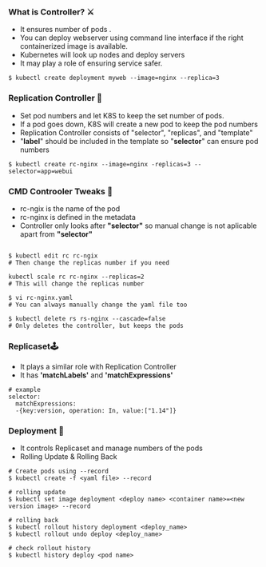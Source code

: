### What is Controller? ⚔

- It ensures number of pods .
- You can deploy webserver using command line interface if the right containerized image is available. 
- Kubernetes will look up nodes and deploy servers 
- It may play a role of ensuring service safer.

```
$ kubectl create deployment myweb --image=nginx --replica=3 
```

### Replication Controller 🎃

- Set pod numbers and let K8S to keep the set number of pods.
- If a pod goes down, K8S will create a new pod to keep the pod numbers
- Replication Controller consists of "selector", "replicas", and "template"
- "**label**" should be included in the template so "**selector**" can ensure pod numbers

```
$ kubectl create rc-nginx --image=nginx -replicas=3 --selector=app=webui
```

### CMD Controoler Tweaks 🧩

- rc-ngix is the name of the pod
- rc-nginx is defined in the metadata 
- Controller only looks after **"selector"** so manual change is not aplicable apart from **"selector"**
```

$ kubectl edit rc rc-ngix 
# Then change the replicas number if you need 

kubectl scale rc rc-nginx --replicas=2 
# This will change the replicas number

$ vi rc-nginx.yaml 
# You can always manually change the yaml file too 

$ kubectl delete rs rs-nginx --cascade=false
# Only deletes the controller, but keeps the pods

```

### Replicaset🕹

- It plays a similar role with Replication Controller 
- It has **'matchLabels'** and **'matchExpressions'** 

```
# example
selector:
  matchExpressions:
  -{key:version, operation: In, value:["1.14"]}
```

### Deployment 🎇

- It controls Replicaset and manage numbers of the pods 
- Rolling Update & Rolling Back 

```
# Create pods using --record
$ kubectl create -f <yaml file> --record

# rolling update
$ kubectl set image deployment <deploy name> <container name>=<new version image> --record 

# rolling back
$ kubectl rollout history deployment <deploy_name>
$ kubectl rollout undo deploy <deploy_name>

# check rollout history 
$ kubectl history deploy <pod name> 
```
